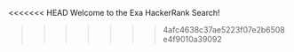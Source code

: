 <<<<<<< HEAD
Welcome to the Exa HackerRank Search!
>>>>>>> 4afc4638c37ae5223f07e2b6508e4f9010a39092
